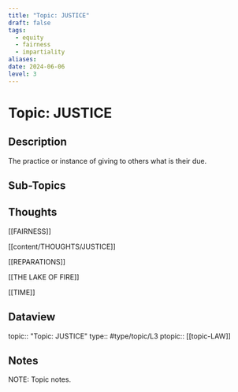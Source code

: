 ```yaml
---
title: "Topic: JUSTICE"
draft: false
tags:
  - equity
  - fairness
  - impartiality
aliases: 
date: 2024-06-06
level: 3
---
```

# Topic: JUSTICE
## Description
The practice or instance of giving to others what is their due.

## Sub-Topics


## Thoughts
[[FAIRNESS]]

[[content/THOUGHTS/JUSTICE]]

[[REPARATIONS]]

[[THE LAKE OF FIRE]]

[[TIME]]

## Dataview
topic:: "Topic: JUSTICE"
type:: #type/topic/L3
ptopic:: [[topic-LAW]]

## Notes
NOTE: Topic notes.